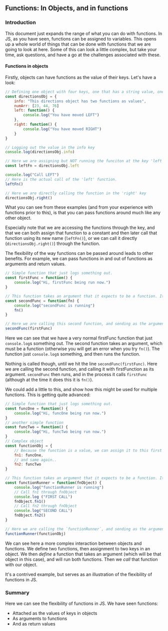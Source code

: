 ## Functions: In Objects, and in functions

### Introduction
This document just expands the range of what you can do with functions. In JS, as you have seen, functions can be assigned to variables. This opens up a whole world of things that can be done with functions that we are going to look at here. Some of this can look a little complex, but take your time, ask questions, and have a go at the challenges associated with these.

#### Functions in objects
Firstly, objects can have functions as the value of their keys. Let's have a look:
```js
// Defining one object with four keys, one that has a string value, one, that's an array, and the other two with functions as values.
const directionsObj = {
    info: "This directions object has two functions as values",
    numArr: [23, 44, 76]
    left: function() {
        console.log("You have moved LEFT")
    },
    right: function() {
        console.log("You have moved RIGHT")
    }
}

// Logging out the value in the info key
console.log(directionsObj.info)

// Here we are assigning but NOT running the funciton at the key 'left'
const leftFn = directionsObj.left

console.log("Call LEFT")
// Here is the actual call of the 'left' function.
leftFn()

// Here we are directly calling the function in the 'right' key
directionsObj.right()
```
What you can see from these examples (and from your experience with functions prior to this), is that you can pass functions around much like any other object. 

Especially note that we are accessing the functions through the key, and that we can both assign that function to a constant and then later call that function using its new name (`leftFn()`), or we can call it directly (`directionsObj.right()`) through the function. 

The flexibility of the way functions can be passed around leads to other benefits. For example, we can pass functions in and out of functions as arguments and return values.

```js
// Simple function that just logs something out.
const firstFunc = function() {
    console.log("Hi, firstFunc being run now.")
}

// This function takes an argument that it expects to be a function. It logs something out, and then calls the function argumemt.
const secondFunc = function(fn) {
    console.log("secondFunc is running")
    fn()
}

// Here we are calling this second function, and sending as the argument the first function.
secondFunc(firstFunc)
```
Here we can see that we have a very normal firstFunc function that just `console.log`s something out. The second function takes an argument, which must be a function (otherwise you will get an error when you try `fn()`). The function just `console.log`s something, and then runs the function.

Nothing is called though, until we hit the line `secondFunc(firstFunc)`. Here we are calling the second function, and calling it with firstFunction as its argument. `secondFunc` then runs, and in the process it calls `firstFunc` (although at the time it does this it is `fn()`). 

We could add a little to this, and show how this might be used for multiple functions. This is getting quite advanced:
```js
// Simple function that just logs something out.
const funcOne = function() {
    console.log("Hi, funcOne being run now.")
}
// another simple function
const funcTwo = function() {
    console.log("Hi, funcTwo being run now.")
}
// Complex object
const functionObj = {
    // Because the function is a value, we can assign it to this first key
    fn1: funcOne,
    // and same again..
    fn2: funcTwo
}

// This function takes an argument that it expects to be a function. It logs something out, and then calls the function argumemt.
const functionRunner = function(fnObject) {
    console.log("functionRunner is running")
    // Call fn1 through fnObject
    console.log ("FIRST CALL")
    fnObject.fn1()
    // Call fn2 through fnObject
    console.log("SECOND CALL")
    fnObject.fn2()
}

// Here we are calling the `functionRunner`, and sending as the argument the object we created.
functionRunner(functionObj)
```
We can see here a more complex interaction between objects and functions. We define two functions, then assignment to two keys in an object. We then _define_ a function that takes an argument (which will be that object in this case), and will run both functions. Then we _call_ that function with our object. 

It's a contrived example, but serves as an illustration of the flexibility of functions in JS.

### Summary
Here we can see the flexibility of functions in JS. 
We have seen functions:
- Attached as the values of keys in objects
- As arguments to functions
- And as return values